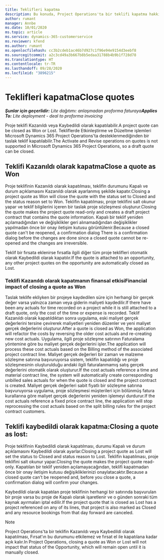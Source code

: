 ```yaml
---
title: Teklifleri kapatma
description: Bu konuda, Project Operations'ta bir teklifi kapatma hakkında bilgiler sağlanmaktadır.
author: rumant
manager: Annbe
ms.date: 10/01/2020
ms.topic: article
ms.service: dynamics-365-customerservice
ms.reviewer: kfend
ms.author: rumant
ms.openlocfilehash: cc3b2cdeb1ac46b7d927c1f96e94e9154d3eebf8
ms.sourcegitcommit: a2c3cd49a3b667b8b5edaa31788b4b9b1f728d78
ms.translationtype: HT
ms.contentlocale: tr-TR
ms.lasthandoff: 09/28/2020
ms.locfileid: "3896215"
---
```

# <a name="close-quotes"></a><span data-ttu-id="5cfaa-103">Teklifleri kapatma</span><span class="sxs-lookup"><span data-stu-id="5cfaa-103">Close quotes</span></span> 

<span data-ttu-id="5cfaa-104">_**Şunlar için geçerlidir:** Lite dağıtımı: anlaşmadan proforma faturaya_</span><span class="sxs-lookup"><span data-stu-id="5cfaa-104">_**Applies To:** Lite deployment - deal to proforma invoicing_</span></span>

<span data-ttu-id="5cfaa-105">Proje teklifi Kazanıldı veya Kaybedildi olarak kapatılabilir.</span><span class="sxs-lookup"><span data-stu-id="5cfaa-105">A project quote can be closed as Won or Lost.</span></span> <span data-ttu-id="5cfaa-106">Tekliflerde Etkinleştirme ve Düzeltme işlemleri Microsoft Dynamics 365 Project Operations'ta desteklenmediğinden bir taslak teklif kapatılabilir.</span><span class="sxs-lookup"><span data-stu-id="5cfaa-106">The Activate and Revise operations on quotes is not supported in Microsoft Dynamics 365 Project Operations, so a draft quote can be closed.</span></span>

## <a name="close-a-quote-as-won"></a><span data-ttu-id="5cfaa-107">Teklifi Kazanıldı olarak kapatma</span><span class="sxs-lookup"><span data-stu-id="5cfaa-107">Close a quote as Won</span></span>

<span data-ttu-id="5cfaa-108">Proje teklifinin Kazanıldı olarak kapatılması, teklifin durumunu Kapalı ve durum açıklamasını Kazanıldı olarak ayarlanmış şekilde kapatır.</span><span class="sxs-lookup"><span data-stu-id="5cfaa-108">Closing a project quote as Won will close the quote with the status set to Closed and the status reason set to Won.</span></span> <span data-ttu-id="5cfaa-109">Teklifin kapatılması, proje teklifini salt okunur yapar ve teklif bilgilerini içeren bir taslak proje sözleşmesi oluşturur.</span><span class="sxs-lookup"><span data-stu-id="5cfaa-109">Closing the quote makes the project quote read-only and creates a draft project contract that contains the quote information.</span></span> <span data-ttu-id="5cfaa-110">Kapalı bir teklif yeniden açılamadığından ve değişiklikler geri alınamadığından değişiklikler yapılmadan önce bir onay iletişim kutusu görüntülenir.</span><span class="sxs-lookup"><span data-stu-id="5cfaa-110">Because a closed quote can't be reopened, a confirmation dialog There is a confirmation dialog before the changes are done since a closed quote cannot be re-opened and the changes are irreversible.</span></span>

<span data-ttu-id="5cfaa-111">Teklif bir fırsata eklenirse fırsatla ilgili diğer tüm proje teklifleri otomatik olarak Kaybedildi olarak kapatılır.</span><span class="sxs-lookup"><span data-stu-id="5cfaa-111">If the quote is attached to an opportunity, any other project quotes on the opportunity are automatically closed as Lost.</span></span>

### <a name="financial-impact-of-closing-a-quote-as-won"></a><span data-ttu-id="5cfaa-112">Teklifi Kazanıldı olarak kapatmanın finansal etkisi</span><span class="sxs-lookup"><span data-stu-id="5cfaa-112">Financial impact of closing a quote as Won</span></span>

<span data-ttu-id="5cfaa-113">Taslak teklife ekliyken bir projeye kaydedilen süre için herhangi bir gerçek değer varsa yalnızca zaman veya giderin maliyeti kaydedilir.</span><span class="sxs-lookup"><span data-stu-id="5cfaa-113">If there have been any actuals for time recorded on a project while it is still attached to a draft quote, only the cost of the time or expense is recorded.</span></span> <span data-ttu-id="5cfaa-114">Teklif Kazanıldı olarak kapatıldıktan sonra uygulama, eski maliyet gerçek değerlerini tersine çevirerek maliyetleri yeniden düzenler ve yeni maliyet gerçek değerlerini oluşturur.</span><span class="sxs-lookup"><span data-stu-id="5cfaa-114">After a quote is closed as Won, the application will refactor the costs by reversing the older cost actuals and re-creating new cost actuals.</span></span> <span data-ttu-id="5cfaa-115">Uygulama, ilgili proje sözleşme satırının Faturalama yöntemine göre bu maliyet gerçek değerlerini işler.</span><span class="sxs-lookup"><span data-stu-id="5cfaa-115">The application will process these cost actuals based on the Billing method of the associated project contract line.</span></span> <span data-ttu-id="5cfaa-116">Maliyet gerçek değerleri bir zaman ve malzeme sözleşme satırına başvuruyorsa sistem, teklifin kapatıldığı ve proje sözleşmesinin oluşturulduğu andaki ilgili faturalanmamış satış gerçek değerlerini otomatik olarak oluşturur.</span><span class="sxs-lookup"><span data-stu-id="5cfaa-116">If the cost actuals reference a time and material contract line, the system will automatically create corresponding unbilled sales actuals for when the quote is closed and the project contract is created.</span></span> <span data-ttu-id="5cfaa-117">Maliyet gerçek değerleri sabit fiyatlı bir sözleşme satırına başvuruyorsa uygulama, proje sözleşmesi müşterileri için bölünmüş fatura kurallarına göre maliyet gerçek değerlerini yeniden işlemeyi durdurur.</span><span class="sxs-lookup"><span data-stu-id="5cfaa-117">If the cost actuals reference a fixed price contract line, the application will stop reprocessing the cost actuals based on the split billing rules for the project contract customers.</span></span>

## <a name="closing-a-quote-as-lost"></a><span data-ttu-id="5cfaa-118">Teklifi kaybedildi olarak kapatma:</span><span class="sxs-lookup"><span data-stu-id="5cfaa-118">Closing a quote as lost:</span></span>

<span data-ttu-id="5cfaa-119">Proje teklifinin Kaybedildi olarak kapatılması, durumu Kapalı ve durum açıklamasını Kaybedildi olarak ayarlar.</span><span class="sxs-lookup"><span data-stu-id="5cfaa-119">Closing a project quote as Lost will set the status to Closed and status reason to Lost.</span></span> <span data-ttu-id="5cfaa-120">Teklifin kapatılması, proje teklifini salt okunur yapar.</span><span class="sxs-lookup"><span data-stu-id="5cfaa-120">Closing the quote makes the project quote read-only.</span></span> <span data-ttu-id="5cfaa-121">Kapatılan bir teklif yeniden açılamayacağından, teklifi kapatmadan önce bir onay iletişim kutusu değişikliklerinizi onaylatacaktır.</span><span class="sxs-lookup"><span data-stu-id="5cfaa-121">Because a closed quote can't be reopened and, before you close a quote, a confirmation dialog will confirm your changes.</span></span>

<span data-ttu-id="5cfaa-122">Kaybedildi olarak kapatılan proje teklifinin herhangi bir satırında başvurulan bir proje varsa bu proje de Kapalı olarak işaretlenir ve o günden sonraki tüm kaynak ayırmaları iptal edilir.</span><span class="sxs-lookup"><span data-stu-id="5cfaa-122">If the project quote that is closed as Lost has a project referenced on any of its lines, that project is also marked as Closed and any resource bookings from that day forward are canceled.</span></span>

> [!NOTE]
> <span data-ttu-id="5cfaa-123">Project Operations'ta bir teklifin Kazanıldı veya Kaybedildi olarak kapatılması, Fırsat'ın bu durumunu etkilemez ve fırsat el ile kapatılana kadar açık kalır.</span><span class="sxs-lookup"><span data-stu-id="5cfaa-123">In Project Operations, closing a quote as Won or Lost will not impact that status of the Opportunity, which will remain open until it is manually closed.</span></span>
